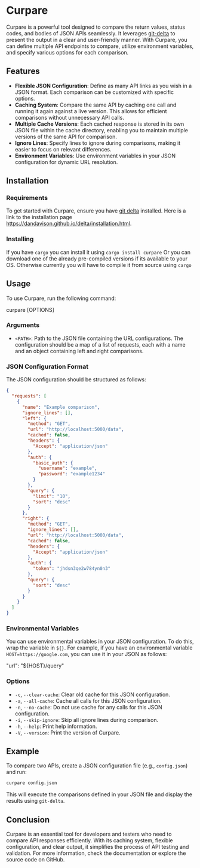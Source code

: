 # Curpare

Curpare is a powerful tool designed to compare the return values, status codes, and bodies of JSON APIs seamlessly. It leverages [git-delta](https://github.com/dandavison/delta) to present the output in a clear and user-friendly manner. With Curpare, you can define multiple API endpoints to compare, utilize environment variables, and specify various options for each comparison.

## Features

- **Flexible JSON Configuration**: Define as many API links as you wish in a JSON format. Each comparison can be customized with specific options.
- **Caching System**: Compare the same API by caching one call and running it again against a live version. This allows for efficient comparisons without unnecessary API calls.
- **Multiple Cache Versions**: Each cached response is stored in its own JSON file within the cache directory, enabling you to maintain multiple versions of the same API for comparison.
- **Ignore Lines**: Specify lines to ignore during comparisons, making it easier to focus on relevant differences.
- **Environment Variables**: Use environment variables in your JSON configuration for dynamic URL resolution.

## Installation

### Requirements

To get started with Curpare, ensure you have [git delta](https://github.com/dandavison/delta) installed. Here is a link to the installation page https://dandavison.github.io/delta/installation.html.

### Installing

If you have `cargo` you can install it using `cargo install curpare`
Or you can download one of the already pre-compiled versions if its available to your OS. Otherwise currently you will have to compile it from source using `cargo`

## Usage

To use Curpare, run the following command:

curpare [OPTIONS] <PATH>

### Arguments

- `<PATH>`: Path to the JSON file containing the URL configurations. The configuration should be a map of a list of requests, each with a name and an object containing left and right comparisons.

### JSON Configuration Format

The JSON configuration should be structured as follows:

```json
{
  "requests": [
    {
      "name": "Example comparison",
      "ignore_lines": [],
      "left": {
        "method": "GET",
        "url": "http://localhost:5000/data",
        "cached": false,
        "headers": {
          "Accept": "application/json"
        },
        "auth": {
          "basic_auth": {
            "username": "example",
            "password": "example1234"
          }
        },
        "query": {
          "limit": "10",
          "sort": "desc"
        }
      },
      "right": {
        "method": "GET",
        "ignore_lines": [],
        "url": "http://localhost:5000/data",
        "cached": false,
        "headers": {
          "Accept": "application/json"
        },
        "auth": {
          "token": "jhdsn3qe2w784yn0n3"
        },
        "query": {
          "sort": "desc"
        }
      }
    }
  ]
}
```

### Environmental Variables

You can use environmental variables in your JSON configuration. To do this, wrap the variable in `${}`. For example, if you have an environmental variable `HOST=https://google.com`, you can use it in your JSON as follows:

"url": "${HOST}/query"

### Options

- `-c`, `--clear-cache`: Clear old cache for this JSON configuration.
- `-a`, `--all-cache`: Cache all calls for this JSON configuration.
- `-n`, `--no-cache`: Do not use cache for any calls for this JSON configuration.
- `-i`, `--skip-ignore`: Skip all ignore lines during comparison.
- `-h`, `--help`: Print help information.
- `-V`, `--version`: Print the version of Curpare.

## Example

To compare two APIs, create a JSON configuration file (e.g., `config.json`) and run:

```bash
curpare config.json
```

This will execute the comparisons defined in your JSON file and display the results using `git-delta`.

## Conclusion

Curpare is an essential tool for developers and testers who need to compare API responses efficiently. With its caching system, flexible configuration, and clear output, it simplifies the process of API testing and validation. For more information, check the documentation or explore the source code on GitHub.
